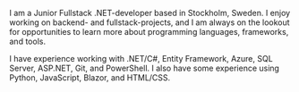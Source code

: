 I am a Junior Fullstack .NET-developer based in Stockholm, Sweden. I enjoy working on backend- and fullstack-projects, and I am always on the lookout for opportunities to learn more about programming languages, frameworks, and tools.

I have experience working with .NET/C#, Entity Framework, Azure, SQL Server, ASP.NET, Git, and PowerShell. I also have some experience using Python, JavaScript, Blazor, and HTML/CSS.

<!--
**sarlinkle/sarlinkle** is a ✨ _special_ ✨ repository because its `README.md` (this file) appears on your GitHub profile.

Here are some ideas to get you started:

- 🔭 I’m currently working on ...
- 🌱 I’m currently learning ...
- 👯 I’m looking to collaborate on ...
- 🤔 I’m looking for help with ...
- 💬 Ask me about ...
- 📫 How to reach me: ...
- 😄 Pronouns: ...
- ⚡ Fun fact: ...
-->

